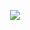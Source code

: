 <p align="center">
<img src="https://capsule-render.vercel.app/api?type=waving&color=timeGradient&height=300&&section=header&text=Hi!&fontSize=90&fontAlign=50&fontAlignY=30&desc=👋&descAlign=50&descSize=30&descAlignY=60&animation=twinkling" />
</p>
<!--
![Anurag's GitHub stats](https://github-readme-stats.vercel.app/api?username=QuentinCrane&show_icons=true)
[![Top Langs](https://github-readme-stats.vercel.app/api/top-langs/?username=QuentinCrane&hide=Rich%20Text%20Format,ShaderLab&layout=compact)](https://github.com/anuraghazra/github-readme-stats)
[![Readme Card](https://github-readme-stats.vercel.app/api/pin/?username=QuentinCrane&repo=ShadowLite&show_owner=True)](https://github.com/anuraghazra/github-readme-stats)

<img align="center" src="https://github-readme-stats.vercel.app/api/wakatime?username=QuentinCrane&theme=transparent&hide_border=true&layout=compact&langs_count=22" />

<p align="center">
<img src="https://capsule-render.vercel.app/api?type=waving&color=timeGradient&height=300&&section=footer&text=Good Day！&fontSize=90&fontAlign=50&fontAlignY=70&desc=😉&descAlign=50&descSize=30&descAlignY=40&animation=twinkling" />
</p>
-->
